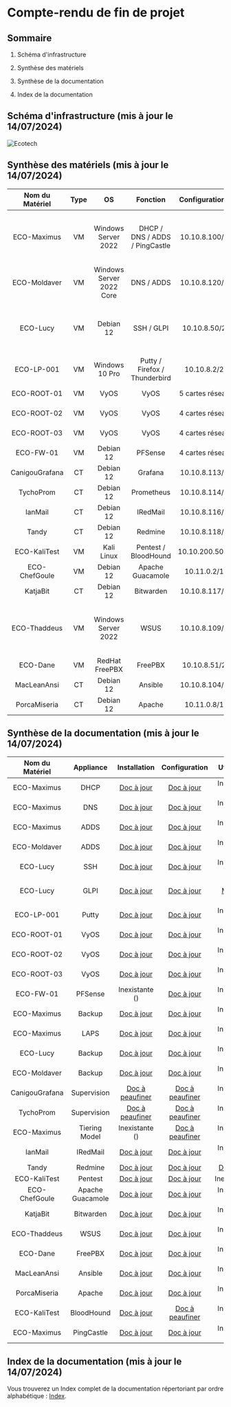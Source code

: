 # Compte-rendu de fin de projet

## Sommaire

1) Schéma d'infrastructure

2) Synthèse des matériels

3) Synthèse de la documentation

4) Index de la documentation

## Schéma d'infrastructure (mis à jour le 14/07/2024)

![Ecotech](/S20/ressource/Schema_Infra.PNG)

## Synthèse des matériels (mis à jour le 14/07/2024)

| Nom du Matériel | Type | OS | Fonction | Configuration IP | Hard Disk | RAM |
| :-: | :-: | :-: | :-: | :-: | :-: | :-: |
| ECO-Maximus | VM | Windows Server 2022 | DHCP / DNS / ADDS / PingCastle | 10.10.8.100/25 | HDD 1 (100Go/0Go/0%) - HDD2 (100Go/0Go/0%) - HDD3 (100Go/0Go/0%) | 8Go/67% |
| ECO-Moldaver | VM | Windows Server 2022 Core | DNS / ADDS | 10.10.8.120/25 | HDD 1 (32Go/0Go/0%) - HDD 2 (32Go/0Go/0%) | 2Go/44% |
| ECO-Lucy | VM | Debian 12 | SSH / GLPI | 10.10.8.50/25 | HDD 1 (32Go/0Go/0%) - HDD 2 (32Go/0Go/0%) - HDD3 (32Go/0Go/0%) | 8Go/15% |
| ECO-LP-001 | VM | Windows 10 Pro | Putty / Firefox / Thunderbird | 10.10.8.2/25 | HDD1 (50Go/0Go/0%) | 4Go/78% |
| ECO-ROOT-01 | VM | VyOS | VyOS | 5 cartes réseaux | HDD 1 (4Go/0G/0%) | 1Go/73% |
| ECO-ROOT-02 | VM | VyOS | VyOS | 4 cartes réseaux | HDD 1 (4Go/0G/0%) | 1Go/73% |
| ECO-ROOT-03 | VM | VyOS | VyOS | 4 cartes réseaux | HDD 1 (4Go/0G/0%) | 1Go/73% |
| ECO-FW-01 | VM | Debian 12 | PFSense | 4 cartes réseaux | HDD 1 (6Go/0Go/0%) | 2Go/65% |
| CanigouGrafana | CT | Debian 12 | Grafana | 10.10.8.113/25 | HDD 1 (25Go/23Go/93%) | 512Mo/15% |
| TychoProm | CT | Debian 12 | Prometheus | 10.10.8.114/25 | HDD 1 (20Go/17Go/87%) | 512Mo/15% |
| IanMail | CT | Debian 12 | IRedMail | 10.10.8.116/25 | HDD 1 (20Go/1Go/5%) | 2Go/28% |
| Tandy | CT | Debian 12 | Redmine | 10.10.8.118/25 | HDD 1 (30Go/27Go/91%) | 3Go/12% |
| ECO-KaliTest | VM | Kali Linux | Pentest / BloodHound | 10.10.200.50/16 | HDD 1 (100Go/0Go/0%) | 4Go/ 90% |
| ECO-ChefGoule | VM | Debian 12 | Apache Guacamole | 10.11.0.2/16 | HDD 1 (16Go/0Go/0%) | 4Go/30% |
| KatjaBit | CT | Debian 12 | Bitwarden | 10.10.8.117/25 | HDD 1 (25Go/2Go/5%) | 4Go/42% |
| ECO-Thaddeus | VM | Windows Server 2022 | WSUS | 10.10.8.109/25 | HDD 1 (32Go/9Go/31%) - HDD 2 (32Go/0Go/0%) - HDD 3 (32Go/32Go/100%) | 4Go/55% |
| ECO-Dane | VM | RedHat FreePBX | FreePBX | 10.10.8.51/25 | HDD 1 (32Go/0Go/0%) | 4Go/57% |
| MacLeanAnsi | CT | Debian 12 | Ansible | 10.10.8.104/25 | HDD 1 (32Go/0Go/0%) | 4Go/58% |
| PorcaMiseria | CT | Debian 12 | Apache | 10.11.0.8/16 | HDD 1 (8Go/6Go/82%) | 2Go/3% |

## Synthèse de la documentation (mis à jour le 14/07/2024)

| Nom du Matériel | Appliance | Installation | Configuration | Utilisation |
| :-: | :-: | :-: | :-: | :-: |
| ECO-Maximus | DHCP | [Doc à jour](/S09/annex/DHCP_WinServGUI.md) | [Doc à jour](/S09/annex/DHCP_WinServGUI.md) | Inexistante () |
| ECO-Maximus | DNS | [Doc à jour](/S09/annex/DNS_WinServGUI.md) | [Doc à jour](/S09/annex/DNS_WinServGUI.md) | Inexistante () |
| ECO-Maximus | ADDS | [Doc à jour](/S09/annex/ADDS_WinServGUI.md) | [Doc à jour](/S10/annex/ADDS_Conf_WinServGUI.md) | Inexistante () |
| ECO-Moldaver | ADDS | [Doc à jour](/S10/annex/ADDS_WinServCore.md) | [Doc à jour](/S10/annex/ADDS_WinServCore.md) | Inexistante () |
| ECO-Lucy | SSH | [Doc à jour](/S11/annex/SSH.md) | [Doc à jour](/S11/annex/SSH.md) | Inexistante () |
| ECO-Lucy | GLPI | [Doc à jour](/S11/annex/GLPI.md) | [Doc à jour](/S11/annex/GLPI.md) | [Doc à Mettre à jour](/S11/S11_USER_GUIDE.md) |
| ECO-LP-001 | Putty | [Doc à jour](/S11/annex/SSH.md) | [Doc à jour](/S11/annex/SSH.md) | Inexistante () |
| ECO-ROOT-01 | VyOS | [Doc à jour](/S12/annex/Vyos.md) | [Doc à jour](/S12/annex/Vyos.md) | Inexistante () |
| ECO-ROOT-02 | VyOS | [Doc à jour](/S12/annex/Vyos.md) | [Doc à jour](/S12/annex/Vyos.md) | Inexistante () |
| ECO-ROOT-03 | VyOS | [Doc à jour](/S12/annex/Vyos.md) | [Doc à jour](/S12/annex/Vyos.md) | Inexistante () |
| ECO-FW-01 | PFSense | Inexistante () | [Doc à jour](/S12/annex/PFSense.md) | Inexistante () |
| ECO-Maximus | Backup | [Doc à jour](/S13/annex/Backup.md) | [Doc à jour](/S13/annex/Backup.md) | Inexistante () |
| ECO-Maximus | LAPS | [Doc à jour](/S13/annex/LAPS.md) | [Doc à jour](/S13/annex/LAPS.md) | Inexistante () |
| ECO-Lucy | Backup | [Doc à jour](/S14/annex/Backup_Debian.md) | [Doc à jour](/S14/annex/Backup_Debian.md) | Inexistante () |
| ECO-Moldaver | Backup | [Doc à jour](/S14/annex/Backup_Core.md) | [Doc à jour](/S14/annex/Backup_Core.md) | Inexistante () |
| CanigouGrafana | Supervision | [Doc à peaufiner](/S14/annex/Supervision.md) | [Doc à peaufiner](/S14/annex/Supervision.md) | Inexistante () |
| TychoProm | Supervision | [Doc à peaufiner](/S14/annex/Supervision.md) | [Doc à peaufiner](/S14/annex/Supervision.md) | Inexistante () |
| ECO-Maximus | Tiering Model | Inexistante () | [Doc à peaufiner](/S14/annex/Tiering_Model.md) | Inexistante () |
| IanMail | IRedMail | [Doc à jour](/S15/annex/IRedMail.md) | [Doc à jour](/S15/annex/IRedMail.md) | Inexistante () |
| Tandy | Redmine | [Doc à jour](/S15/annex/Redmine.md) | [Doc à jour](/S15/annex/Redmine.md) | [Doc à jour](/S15/S15_USER_GUIDE.md) |
| ECO-KaliTest | Pentest | [Doc à jour](/S15/annex/KaliLinux.md) | [Doc à jour](/S15/annex/KaliLinux.md) | Inexistante() |
| ECO-ChefGoule| Apache Guacamole | [Doc à jour](/S15/annex/Guacamole.md) | [Doc à jour](/S15/annex/Guacamole.md) | Inexistante () |
| KatjaBit | Bitwarden | [Doc à jour](/S15/annex/Bitwarden.md) | [Doc à jour](/S15/annex/Bitwarden.md) | Inexistante () |
| ECO-Thaddeus | WSUS | [Doc à jour](/S16/annex/WSUS.md) | [Doc à jour](/S16/annex/WSUS.md) | Inexistante () |
| ECO-Dane | FreePBX | [Doc à jour](/S17/annex/FreePBX.md) | [Doc à jour](/S17/annex/FreePBX.md) | Inexistante () |
| MacLeanAnsi | Ansible | [Doc à jour](/S17/annex/Ansible.md) | [Doc à jour](/S17/annex/Ansible.md) | Inexistante () |
| PorcaMiseria | Apache | [Doc à jour](/S17/annex/Web_Apache.md) | [Doc à jour](/S17/annex/Web_Apache.md) | Inexistante () |
| ECO-KaliTest | BloodHound | [Doc à jour](/S18/annex/BloodHound.md) | [Doc à peaufiner](/S18/annex/BloodHound.md) | Inexistante () |
| ECO-Maximus | PingCastle | [Doc à jour](/S18/annex/PingCastle.md) | [Doc à jour](/S18/annex/PingCastle.md) | Inexistante () |

## Index de la documentation (mis à jour le 14/07/2024)

Vous trouverez un Index complet de la documentation répertoriant par ordre alphabétique : [Index](/S20/annex/Index.md).
